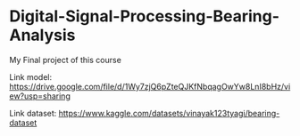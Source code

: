 # Digital-Signal-Processing-Bearing-Analysis
My Final project of this course

Link model: https://drive.google.com/file/d/1Wy7zjQ6pZteQJKfNbqagOwYw8LnI8bHz/view?usp=sharing

Link dataset: https://www.kaggle.com/datasets/vinayak123tyagi/bearing-dataset
